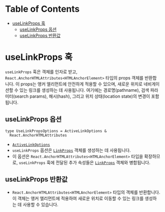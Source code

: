 # Table of Contents

- [useLinkProps 훅](#uselinkprops-훅)
  - [useLinkProps 옵션](#uselinkprops-옵션)
  - [useLinkProps 반환값](#uselinkprops-반환값)

# useLinkProps 훅

`useLinkProps` 훅은 객체를 인자로 받고, `React.AnchorHTMLAttributes<HTMLAnchorElement>` 타입의 props 객체를 반환합니다. 이 props는 앵커 엘리먼트에 안전하게 적용할 수 있으며, 새로운 위치로 네비게이션할 수 있는 링크를 생성하는 데 사용됩니다. 여기에는 경로명(pathname), 검색 파라미터(search params), 해시(hash), 그리고 위치 상태(location state)의 변경이 포함됩니다.


## useLinkProps 옵션

```tsx
type UseLinkPropsOptions = ActiveLinkOptions &
  React.AnchorHTMLAttributes
```

- [`ActiveLinkOptions`](./ActiveLinkOptionsType.md)
- `useLinkProps` 옵션은 [`LinkProps`](./LinkPropsType.md) 객체를 생성하는 데 사용됩니다.
- 이 옵션은 `React.AnchorHTMLAttributes<HTMLAnchorElement>` 타입을 확장하므로, `useLinkProps` 훅에 전달된 추가 속성들은 [`LinkProps`](./LinkPropsType.md) 객체와 병합됩니다.


## useLinkProps 반환값

- `React.AnchorHTMLAttributes<HTMLAnchorElement>` 타입의 객체를 반환합니다. 이 객체는 앵커 엘리먼트에 적용하여 새로운 위치로 이동할 수 있는 링크를 생성하는 데 사용할 수 있습니다.


